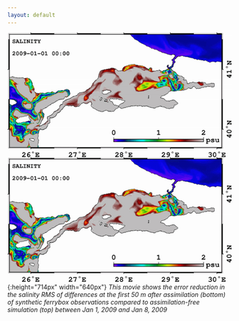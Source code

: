 ```yaml
---
layout: default
---
```


![](../pics/INO_FB001_2009_SAL.gif){:height="714px" width="640px"}
*This movie shows the error reduction in the salinity RMS of differences at the first 50 m after assimilation (bottom) of synthetic ferrybox observations compared to assimilation-free simulation (top) between Jan 1, 2009 and Jan 8, 2009*
